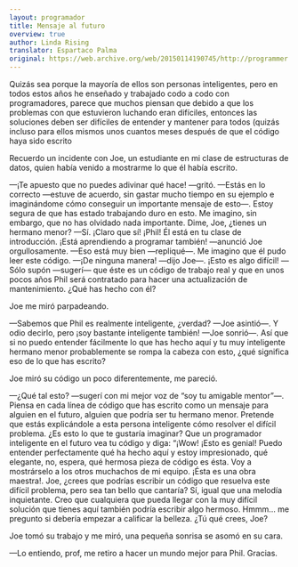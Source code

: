 ```yaml
---
layout: programador
title: Mensaje al futuro
overview: true
author: Linda Rising
translator: Espartaco Palma
original: https://web.archive.org/web/20150114190745/http://programmer.97things.oreilly.com/wiki/index.php/A_Message_to_the_Future
---
```


Quizás sea porque la mayoría de ellos son personas inteligentes, pero en
todos estos años he enseñado y trabajado codo a codo con programadores,
parece que muchos piensan que debido a que los problemas con que
estuvieron luchando eran difíciles, entonces las soluciones deben ser
difíciles de entender y mantener para todos (quizás incluso para ellos
mismos unos cuantos meses después de que el código haya sido escrito

Recuerdo un incidente con Joe, un estudiante en mi clase de estructuras
de datos, quien había venido a mostrarme lo que él había escrito.

—¡Te apuesto que no puedes adivinar qué hace! —gritó.
—Estás en lo correcto —estuve de acuerdo, sin gastar mucho tiempo en su
ejemplo e imaginándome cómo conseguir un importante mensaje de esto—.
Estoy segura de que has estado trabajando duro en esto. Me imagino, sin
embargo, que no has olvidado nada importante. Dime, Joe, ¿tienes un
hermano menor?
—Sí. ¡Claro que sí! ¡Phil! Él está en tu clase de introducción. ¡Está
aprendiendo a programar también! —anunció Joe orgullosamente.
—Eso está muy bien —repliqué—. Me imagino que él pudo leer este código.
—¡De ninguna manera! —dijo Joe—. ¡Esto es algo difícil!
—Sólo supón —sugerí— que éste es un código de trabajo real y que en unos
pocos años Phil será contratado para hacer una actualización de
mantenimiento. ¿Qué has hecho con él?

Joe me miró parpadeando.

—Sabemos que Phil es realmente inteligente, ¿verdad? —Joe asintió—. Y
odio decirlo, pero ¡soy bastante inteligente también! —Joe sonrió—. Así
que si no puedo entender fácilmente lo que has hecho aquí y tu muy
inteligente hermano menor probablemente se rompa la cabeza con esto,
¿qué significa eso de lo que has escrito?

Joe miró su código un poco diferentemente, me pareció.

—¿Qué tal esto? —sugerí con mi mejor voz de “soy tu amigable mentor”—.
Piensa en cada línea de código que has escrito como un mensaje para
alguien en el futuro, alguien que podría ser tu hermano menor. Pretende
que estás explicándole a esta persona inteligente cómo resolver el
difícil problema. ¿Es esto lo que te gustaría imaginar? Que un
programador inteligente en el futuro vea tu código y diga: “¡Wow! ¡Esto
es genial! Puedo entender perfectamente qué ha hecho aquí y estoy
impresionado, qué elegante, no, espera, qué hermosa pieza de código es
ésta. Voy a mostrárselo a los otros muchachos de mi equipo. ¡Ésta es una
obra maestra!. Joe, ¿crees que podrías escribir un código que resuelva
este difícil problema, pero sea tan bello que cantaría? Sí, igual que
una melodía inquietante. Creo que cualquiera que pueda llegar con la muy
difícil solución que tienes aquí también podría escribir algo hermoso.
Hmmm… me pregunto si debería empezar a calificar la belleza. ¿Tú qué
crees, Joe?

Joe tomó su trabajo y me miró, una pequeña sonrisa se asomó en su cara.

—Lo entiendo, prof, me retiro a hacer un mundo mejor para Phil. Gracias.
